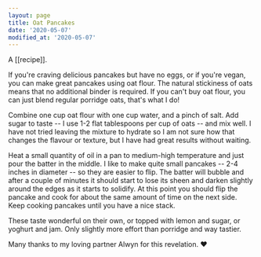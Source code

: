 ```yaml
---
layout: page
title: Oat Pancakes
date: '2020-05-07'
modified_at: '2020-05-07'
---
```


A [[recipe]].

If you're craving delicious pancakes but have no eggs, or if you're vegan, you can make great pancakes using oat flour. The natural stickiness of oats means that no additional binder is required. If you can't buy oat flour, you can just blend regular porridge oats, that's what I do!

Combine one cup oat flour with one cup water, and a pinch of salt. Add sugar to taste -- I use 1-2 flat tablespoons per cup of oats -- and mix well. I have not tried leaving the mixture to hydrate so I am not sure how that changes the flavour or texture, but I have had great results without waiting.

Heat a small quantity of oil in a pan to medium-high temperature and just pour the batter in the middle. I like to make quite small pancakes -- 2-4 inches in diameter -- so they are easier to flip. The batter will bubble and after a couple of minutes it should start to lose its sheen and darken slightly around the edges as it starts to solidify. At this point you should flip the pancake and cook for about the same amount of time on the next side. Keep cooking pancakes until you have a nice stack.

These taste wonderful on their own, or topped with lemon and sugar, or yoghurt and jam. Only slightly more effort than porridge and way tastier.

Many thanks to my loving partner Alwyn for this revelation. ❤️
